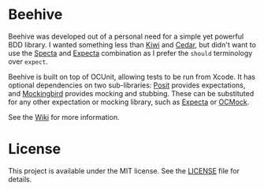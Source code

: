 Beehive
=======

Beehive was developed out of a personal need for a simple yet powerful BDD library. I wanted something less than [Kiwi]() and [Cedar](), but didn't want to use the [Specta]() and [Expecta]() combination as I prefer the `should` terminology over `expect`.

Beehive is built on top of OCUnit, allowing tests to be run from Xcode. It has optional dependencies on two sub-libraries: [Posit]() provides expectations, and [Mockingbird]() provides mocking and stubbing. These can be substituted for any other expectation or mocking library, such as [Expecta]() or [OCMock]().

See the [Wiki]() for more information.

License
=======

This project is available under the MIT license. See the [LICENSE]() file for details.

[Posit]: https://github.com/rdavies/Posit
[Mockingbird]: https://github.com/rdavies/Mockingbird
[Kiwi]: https://github.com/allending/Kiwi
[Cedar]: https://github.com/pivotal/cedar
[Specta]: https://github.com/petejkim/specta
[Expecta]: https://github.com/petejkim/expecta
[OCMock]: http://www.sente.ch/software/ocunit
[Wiki]: https://github.com/rdavies/Beehive/wiki
[LICENSE]: https://github.com/rdavies/Beehive/blob/master/LICENSE